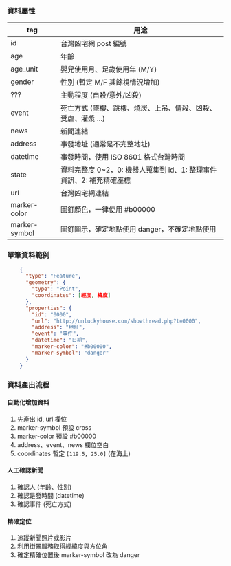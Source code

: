 ### 資料屬性

tag | 用途
---- | ----
id | 台灣凶宅網 post 編號
age | 年齡
age_unit | 嬰兒使用月、足歲使用年 (M/Y)
gender | 性別 (暫定 M/F 其餘視情況增加)
??? | 主動程度 (自殺/意外/凶殺)
event | 死亡方式 (墜樓、跳樓、燒炭、上吊、情殺、凶殺、受虐、灌漿 ...)
news | 新聞連結
address | 事發地址 (通常是不完整地址)
datetime | 事發時間，使用 ISO 8601 格式台灣時間
state | 資料完整度 0~2，0: 機器人蒐集到 id、1: 整理事件資訊、2: 補充精確座標
url | 台灣凶宅網連結
marker-color | 圖釘顏色，一律使用 #b00000
marker-symbol | 圖釘圖示，確定地點使用 danger，不確定地點使用 

### 單筆資料範例
```json
    {
      "type": "Feature",
      "geometry": {
        "type": "Point",
        "coordinates": [經度, 緯度]
      },
      "properties": {
        "id": "0000",
        "url": "http://unluckyhouse.com/showthread.php?t=0000",
        "address": "地址",
        "event": "事件",
        "datetime": "日期",
        "marker-color": "#b00000",
        "marker-symbol": "danger"
      }
    }
```

### 資料產出流程
#### 自動化增加資料
1. 先產出 id, url 欄位
1. marker-symbol 預設 cross
1. marker-color 預設 #b00000
1. address、event、news 欄位空白
1. coordinates 暫定 ```[119.5, 25.0]``` (在海上)

#### 人工確認新聞
1. 確認人 (年齡、性別)
1. 確認是發時間 (datetime)
1. 確認事件 (死亡方式)

#### 精確定位
1. 追蹤新聞照片或影片
1. 利用街景服務取得經緯度與方位角
1. 確定精確位置後 marker-symbol 改為 danger
